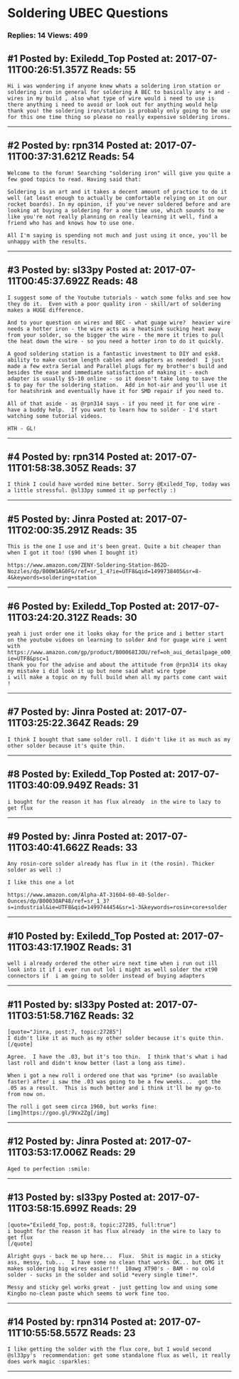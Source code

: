 # Soldering UBEC Questions

### Replies: 14 Views: 499

## \#1 Posted by: Exiledd_Top Posted at: 2017-07-11T00:26:51.357Z Reads: 55

```
Hi i was wondering if anyone knew whats a soldering iron station or soldering iron in general for soldering A BEC to basically any + and - wires in my build , also what type of wire would i need to use is there anything i need to avoid or look out for anything would help thank you! the soldering iron/station is probably only going to be use for this one time thing so please no really expensive soldering irons.
```

---
## \#2 Posted by: rpn314 Posted at: 2017-07-11T00:37:31.621Z Reads: 54

```
Welcome to the forum! Searching "soldering iron" will give you quite a few good topics to read. Having said that:

Soldering is an art and it takes a decent amount of practice to do it well (at least enough to actually be comfortable relying on it on our rocket boards). In my opinion, if you've never soldered before and are looking at buying a soldering for a one time use, which sounds to me like you're not really planning on really learning it well, find a friend who has and knows how to use one.

All I'm saying is spending not much and just using it once, you'll be unhappy with the results.
```

---
## \#3 Posted by: sl33py Posted at: 2017-07-11T00:45:37.692Z Reads: 48

```
I suggest some of the Youtube tutorials - watch some folks and see how they do it.  Even with a poor quality iron - skill/art of soldering makes a HUGE difference.

And to your question on wires and BEC - what guage wire?  heavier wire needs a hotter iron - the wire acts as a heatsink sucking heat away from your solder, so the bigger the wire - the more it tries to pull the heat down the wire - so you need a hotter iron to do it quickly.

A good soldering station is a fantastic investment to DIY and esk8.  ability to make custom length cables and adapters as needed!  I just made a few extra Serial and Parallel plugs for my brother's build and besides the ease and immediate satisfaction of making it - each adapter is usually $5-10 online - so it doesn't take long to save the $ to pay for the soldering station.  Add in hot-air and you'll use it for heatshrink and eventually have it for SMD repair if you need to.

All of that aside - as @rpn314 says - if you need it for one wire - have a buddy help.  If you want to learn how to solder - I'd start watching some tutorial videos.

HTH - GL!
```

---
## \#4 Posted by: rpn314 Posted at: 2017-07-11T01:58:38.305Z Reads: 37

```
I think I could have worded mine better. Sorry @Exiledd_Top, today was a little stressful. @sl33py summed it up perfectly :)
```

---
## \#5 Posted by: Jinra Posted at: 2017-07-11T02:00:35.291Z Reads: 35

```
This is the one I use and it's been great. Quite a bit cheaper than when I got it too! ($90 when I bought it)

https://www.amazon.com/ZENY-Soldering-Station-862D-Nozzles/dp/B00W1AG0FG/ref=sr_1_4?ie=UTF8&qid=1499738405&sr=8-4&keywords=soldering+station
```

---
## \#6 Posted by: Exiledd_Top Posted at: 2017-07-11T03:24:20.312Z Reads: 30

```
yeah i just order one it looks okay for the price and i better start on the youtube vidoes on learning to solder And for guage wire i went with https://www.amazon.com/gp/product/B00068IJOU/ref=oh_aui_detailpage_o00_s00?ie=UTF8&psc=1 
thank you for the advise and about the attitude from @rpn314 its okay my mistake i did look it up but none said what wire type   
i will make a topic on my full build when all my parts come cant wait !
```

---
## \#7 Posted by: Jinra Posted at: 2017-07-11T03:25:22.364Z Reads: 29

```
I think I bought that same solder roll. I didn't like it as much as my other solder because it's quite thin.
```

---
## \#8 Posted by: Exiledd_Top Posted at: 2017-07-11T03:40:09.949Z Reads: 31

```
i bought for the reason it has flux already  in the wire to lazy to get flux
```

---
## \#9 Posted by: Jinra Posted at: 2017-07-11T03:40:41.662Z Reads: 33

```
Any rosin-core solder already has flux in it (the rosin). Thicker solder as well :)

I like this one a lot

https://www.amazon.com/Alpha-AT-31604-60-40-Solder-Ounces/dp/B00030AP48/ref=sr_1_3?s=industrial&ie=UTF8&qid=1499744454&sr=1-3&keywords=rosin+core+solder
```

---
## \#10 Posted by: Exiledd_Top Posted at: 2017-07-11T03:43:17.190Z Reads: 31

```
well i already ordered the other wire next time when i run out ill look into it if i ever run out lol i might as well solder the xt90 connectors if  i am going to solder instead of buying adapters
```

---
## \#11 Posted by: sl33py Posted at: 2017-07-11T03:51:58.716Z Reads: 32

```
[quote="Jinra, post:7, topic:27285"]
I didn't like it as much as my other solder because it's quite thin.
[/quote]

Agree.  I have the .03, but it's too thin.  I think that's what i had last roll and didn't know better (last a long ass time).

When i got a new roll i ordered one that was *prime* (so available faster) after i saw the .03 was going to be a few weeks...  got the .05 as a result.  This is much better and i think it'll be my go-to from now on.

The roll i got seem circa 1960, but works fine:
[img]https://goo.gl/9Vx2Zg[/img]
```

---
## \#12 Posted by: Jinra Posted at: 2017-07-11T03:53:17.006Z Reads: 29

```
Aged to perfection :smile:
```

---
## \#13 Posted by: sl33py Posted at: 2017-07-11T03:58:15.699Z Reads: 29

```
[quote="Exiledd_Top, post:8, topic:27285, full:true"]
i bought for the reason it has flux already  in the wire to lazy to get flux
[/quote]

Alright guys - back me up here...  Flux.  Shit is magic in a sticky ass, messy, tub...  I have some no clean that works OK... but OMG it makes soldering big wires easier!!!  10awg XT90's - BAM - no cold solder - sucks in the solder and solid *every single time!*.

Messy and sticky gel works great - just getting low and using some Kingbo no-clean paste which seems to work fine too.
```

---
## \#14 Posted by: rpn314 Posted at: 2017-07-11T10:55:58.557Z Reads: 23

```
I like getting the solder with the flux core, but I would second @sl33py's  recommendation: get some standalone flux as well, it really does work magic :sparkles:
```

---
